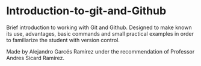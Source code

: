 # Introduction-to-git-and-Github

Brief introduction to working with Git and Github. Designed to make known its use, advantages, 
basic commands and small practical examples in order to familiarize the student with version control.

Made by Alejandro Garcés Ramírez under the recommendation of Professor Andres Sicard Ramírez.
